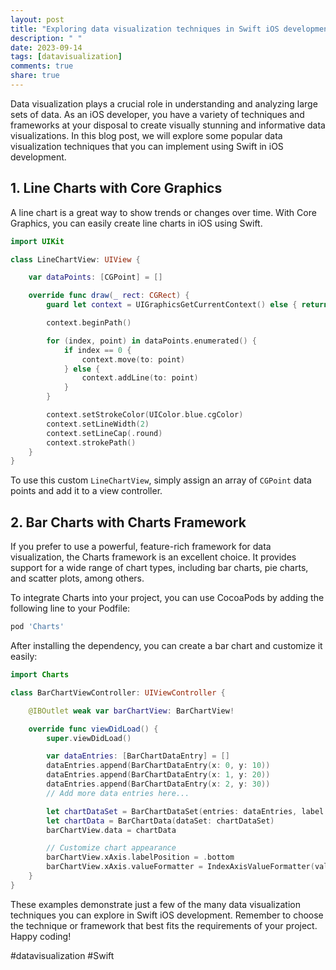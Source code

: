 ```yaml
---
layout: post
title: "Exploring data visualization techniques in Swift iOS development"
description: " "
date: 2023-09-14
tags: [datavisualization]
comments: true
share: true
---
```


Data visualization plays a crucial role in understanding and analyzing large sets of data. As an iOS developer, you have a variety of techniques and frameworks at your disposal to create visually stunning and informative data visualizations. In this blog post, we will explore some popular data visualization techniques that you can implement using Swift in iOS development.

## 1. Line Charts with Core Graphics

A line chart is a great way to show trends or changes over time. With Core Graphics, you can easily create line charts in iOS using Swift. 

```swift
import UIKit

class LineChartView: UIView {

    var dataPoints: [CGPoint] = []

    override func draw(_ rect: CGRect) {
        guard let context = UIGraphicsGetCurrentContext() else { return }

        context.beginPath()

        for (index, point) in dataPoints.enumerated() {
            if index == 0 {
                context.move(to: point)
            } else {
                context.addLine(to: point)
            }
        }

        context.setStrokeColor(UIColor.blue.cgColor)
        context.setLineWidth(2)
        context.setLineCap(.round)
        context.strokePath()
    }
}
```
To use this custom `LineChartView`, simply assign an array of `CGPoint` data points and add it to a view controller.

## 2. Bar Charts with Charts Framework

If you prefer to use a powerful, feature-rich framework for data visualization, the Charts framework is an excellent choice. It provides support for a wide range of chart types, including bar charts, pie charts, and scatter plots, among others.

To integrate Charts into your project, you can use CocoaPods by adding the following line to your Podfile:

```ruby
pod 'Charts'
```

After installing the dependency, you can create a bar chart and customize it easily:

```swift
import Charts

class BarChartViewController: UIViewController {

    @IBOutlet weak var barChartView: BarChartView!

    override func viewDidLoad() {
        super.viewDidLoad()

        var dataEntries: [BarChartDataEntry] = []
        dataEntries.append(BarChartDataEntry(x: 0, y: 10))
        dataEntries.append(BarChartDataEntry(x: 1, y: 20))
        dataEntries.append(BarChartDataEntry(x: 2, y: 30))
        // Add more data entries here...

        let chartDataSet = BarChartDataSet(entries: dataEntries, label: "Data Points")
        let chartData = BarChartData(dataSet: chartDataSet)
        barChartView.data = chartData

        // Customize chart appearance
        barChartView.xAxis.labelPosition = .bottom
        barChartView.xAxis.valueFormatter = IndexAxisValueFormatter(values: ["Jan", "Feb", "Mar"]) // Customize x-axis labels
    }
}
```

These examples demonstrate just a few of the many data visualization techniques you can explore in Swift iOS development. Remember to choose the technique or framework that best fits the requirements of your project. Happy coding!

#datavisualization #Swift